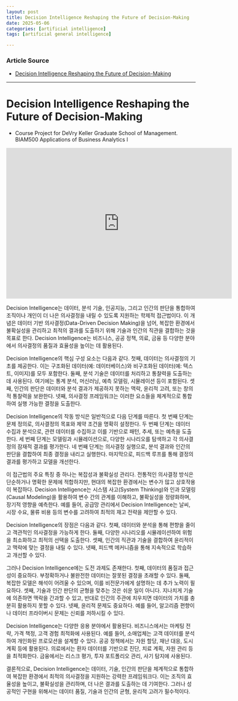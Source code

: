 ```yaml
---
layout: post
title: Decision Intelligence Reshaping the Future of Decision-Making
date: 2025-05-06
categories: [artificial intelligence]
tags: [artificial general intelligence]

---
```


### Article Source


* [Decision Intelligence Reshaping the Future of Decision-Making](https://www.youtube.com/watch?v=4PuuziOgSU4&list=PLFVVASQZhO17FtSsbyG0wLYz8JMgNQ7Ov)

---

# Decision Intelligence Reshaping the Future of Decision-Making

* Course Project for DeVry Keller Graduate School of Management.  BIAM500 Applications of Business Analytics I

<iframe width="600" height="400" src="https://www.youtube.com/embed/YGSnjH6fmz4?si=jElhsJ0j1usdlEw2" title="YouTube video player" frameborder="0" allow="accelerometer; autoplay; clipboard-write; encrypted-media; gyroscope; picture-in-picture; web-share" referrerpolicy="strict-origin-when-cross-origin" allowfullscreen></iframe>

Decision Intelligence는 데이터, 분석 기술, 인공지능, 그리고 인간의 판단을 통합하여 조직이나 개인이 더 나은 의사결정을 내릴 수 있도록 지원하는 학제적 접근법이다. 이 개념은 데이터 기반 의사결정(Data-Driven Decision Making)을 넘어, 복잡한 환경에서 불확실성을 관리하고 최적의 결과를 도출하기 위해 기술과 인간의 직관을 결합하는 것을 목표로 한다. Decision Intelligence는 비즈니스, 공공 정책, 의료, 금융 등 다양한 분야에서 의사결정의 품질과 효율성을 높이는 데 활용된다.

Decision Intelligence의 핵심 구성 요소는 다음과 같다. 첫째, 데이터는 의사결정의 기초를 제공한다. 이는 구조화된 데이터(예: 데이터베이스)와 비구조화된 데이터(예: 텍스트, 이미지)를 모두 포함한다. 둘째, 분석 기술은 데이터를 처리하고 통찰력을 도출하는 데 사용된다. 여기에는 통계 분석, 머신러닝, 예측 모델링, 시뮬레이션 등이 포함된다. 셋째, 인간의 판단은 데이터와 분석 결과가 제공하지 못하는 맥락, 윤리적 고려, 또는 창의적 통찰력을 보완한다. 넷째, 의사결정 프레임워크는 이러한 요소들을 체계적으로 통합하여 실행 가능한 결정을 도출한다.

Decision Intelligence의 작동 방식은 일반적으로 다음 단계를 따른다. 첫 번째 단계는 문제 정의로, 의사결정의 목표와 제약 조건을 명확히 설정한다. 두 번째 단계는 데이터 수집과 분석으로, 관련 데이터를 수집하고 이를 기반으로 패턴, 추세, 또는 예측을 도출한다. 세 번째 단계는 모델링과 시뮬레이션으로, 다양한 시나리오를 탐색하고 각 의사결정의 잠재적 결과를 평가한다. 네 번째 단계는 의사결정 실행으로, 분석 결과와 인간의 판단을 결합하여 최종 결정을 내리고 실행한다. 마지막으로, 피드백 루프를 통해 결정의 결과를 평가하고 모델을 개선한다.

이 접근법의 주요 특징 중 하나는 복잡성과 불확실성 관리다. 전통적인 의사결정 방식은 단순하거나 명확한 문제에 적합하지만, 현대의 복잡한 환경에서는 변수가 많고 상호작용이 복잡하다. Decision Intelligence는 시스템 사고(System Thinking)와 인과 모델링(Causal Modeling)을 활용하여 변수 간의 관계를 이해하고, 불확실성을 정량화하며, 장기적 영향을 예측한다. 예를 들어, 공급망 관리에서 Decision Intelligence는 날씨, 시장 수요, 물류 비용 등의 변수를 고려하여 최적의 재고 전략을 제안할 수 있다.

Decision Intelligence의 장점은 다음과 같다. 첫째, 데이터와 분석을 통해 편향을 줄이고 객관적인 의사결정을 가능하게 한다. 둘째, 다양한 시나리오를 시뮬레이션하여 위험을 최소화하고 최적의 선택을 도출한다. 셋째, 인간의 직관과 기술을 결합하여 윤리적이고 맥락에 맞는 결정을 내릴 수 있다. 넷째, 피드백 메커니즘을 통해 지속적으로 학습하고 개선할 수 있다.

그러나 Decision Intelligence에는 도전 과제도 존재한다. 첫째, 데이터의 품질과 접근성이 중요하다. 부정확하거나 불완전한 데이터는 잘못된 결정을 초래할 수 있다. 둘째, 복잡한 모델은 해석이 어려울 수 있으며, 이를 비전문가에게 설명하는 데 추가 노력이 필요하다. 셋째, 기술과 인간 판단의 균형을 맞추는 것은 쉬운 일이 아니다. 지나치게 기술에 의존하면 맥락을 간과할 수 있고, 반대로 인간의 주관에 치우치면 데이터의 가치를 충분히 활용하지 못할 수 있다. 넷째, 윤리적 문제도 중요하다. 예를 들어, 알고리즘 편향이나 데이터 프라이버시 문제는 신뢰를 저하시킬 수 있다.

Decision Intelligence는 다양한 응용 분야에서 활용된다. 비즈니스에서는 마케팅 전략, 가격 책정, 고객 경험 최적화에 사용된다. 예를 들어, 소매업체는 고객 데이터를 분석하여 개인화된 프로모션을 설계할 수 있다. 공공 정책에서는 자원 할당, 재난 대응, 도시 계획 등에 활용된다. 의료에서는 환자 데이터를 기반으로 진단, 치료 계획, 자원 관리 등을 최적화한다. 금융에서는 리스크 평가, 투자 포트폴리오 관리, 사기 탐지에 사용된다.

결론적으로, Decision Intelligence는 데이터, 기술, 인간의 판단을 체계적으로 통합하여 복잡한 환경에서 최적의 의사결정을 지원하는 강력한 프레임워크다. 이는 조직의 효율성을 높이고, 불확실성을 관리하며, 더 나은 결과를 도출하는 데 기여한다. 그러나 성공적인 구현을 위해서는 데이터 품질, 기술과 인간의 균형, 윤리적 고려가 필수적이다.